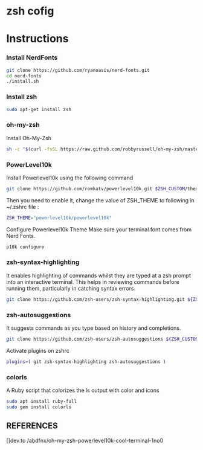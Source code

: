 # zsh cofig

# Instructions 


### Install NerdFonts
```bash
git clone https://github.com/ryanoasis/nerd-fonts.git
cd nerd-fonts
./install.sh

```


### Install zsh
```bash
sudo apt-get install zsh
```
 
### oh-my-zsh

Install Oh-My-Zsh
```bash
sh -c "$(curl -fsSL https://raw.github.com/robbyrussell/oh-my-zsh/master/tools/install.sh)"
```


### PowerLevel10k

Install Powerlevel10k using the following command
```bash
git clone https://github.com/romkatv/powerlevel10k.git $ZSH_CUSTOM/themes/powerlevel10k
```
 
Then you need to enable it, change the value of ZSH_THEME to following in ~/.zshrc file :

```bash
ZSH_THEME="powerlevel10k/powerlevel10k"
```
 
Configure Powerlevel10k Theme Make sure your terminal font comes from Nerd Fonts.

```bash
p10k configure
```

### zsh-syntax-highlighting

It enables highlighting of commands whilst they are
typed at a zsh prompt into an interactive terminal. This helps in reviewing
commands before running them, particularly in catching syntax errors.

```bash
git clone https://github.com/zsh-users/zsh-syntax-highlighting.git ${ZSH_CUSTOM:-~/.oh-my-zsh/custom}/plugins/zsh-syntax-highlighting
```

### zsh-autosuggestions 
It suggests commands as you type based on history and completions.

```bash
git clone https://github.com/zsh-users/zsh-autosuggestions ${ZSH_CUSTOM:-~/.oh-my-zsh/custom}/plugins/zsh-autosuggestions
```

Activate plugins on zshrc
```bash
plugins=( git zsh-syntax-highlighting zsh-autosuggestions )
```
 
### colorls 

A Ruby script that colorizes the ls output with color and icons

```bash
sudo apt install ruby-full
sudo gem install colorls
```
 

## REFERENCES
[]dev.to /abdfnx/oh-my-zsh-powerlevel10k-cool-terminal-1no0




